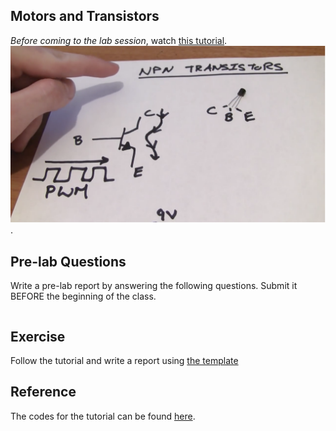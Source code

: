 ## Motors and Transistors
*Before coming to the lab session*, watch [this tutorial](https://youtu.be/5bHPKU4ybHY).
[![Lab 5](NPN.png)](https://youtu.be/5bHPKU4ybHY).


## Pre-lab Questions

Write a pre-lab report by answering the following questions. Submit it BEFORE the beginning of the class.
```
```


## Exercise
Follow the tutorial and write a report using [the template](http://www.writing.utoronto.ca/advice/specific-types-of-writing/lab-report)

## Reference
The codes for the tutorial can be found [here](https://www.jeremyblum.com/2011/01/31/arduino-tutorial-5-motors-and-transistors/).
